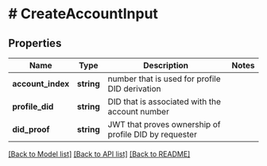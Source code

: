 # # CreateAccountInput

## Properties

Name | Type | Description | Notes
------------ | ------------- | ------------- | -------------
**account_index** | **string** | number that is used for profile DID derivation |
**profile_did** | **string** | DID that is associated with the account number |
**did_proof** | **string** | JWT that proves ownership of profile DID by requester |

[[Back to Model list]](../../README.md#models) [[Back to API list]](../../README.md#endpoints) [[Back to README]](../../README.md)
